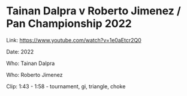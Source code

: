 # Tainan Dalpra v Roberto Jimenez / Pan Championship 2022

Link: https://www.youtube.com/watch?v=1e0aEtcr2Q0

Date: 2022

Who: Tainan Dalpra

Who: Roberto Jimenez

Clip: 1:43 - 1:58 - tournament, gi, triangle, choke
